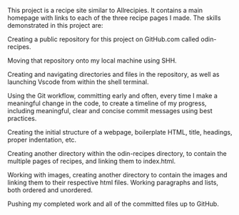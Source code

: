 This project is a recipe site similar to Allrecipies. It contains a main homepage with links to each of the three recipe pages I made. The skills demonstrated in this project are:

Creating a public repository for this project on GitHub.com called odin-recipes.

Moving that repository onto my local machine using SHH.

Creating and navigating directories and files in the repository, as well as launching Vscode from within the shell terminal.

Using the Git workflow, committing early and often, every time I make a meaningful change in the code, to create a timeline of my progress, including meaningful, clear and concise commit messages using best practices. 

Creating the initial structure of a webpage, boilerplate HTML, title, headings, proper indentation, etc.

Creating another directory within the odin-recipes directory, to contain the multiple pages of recipes, and linking them to index.html. 

Working with images, creating another directory to contain the images and linking them to their respective html files. Working paragraphs and lists, both ordered and unordered. 

Pushing my completed work and all of the committed files up to GitHub.